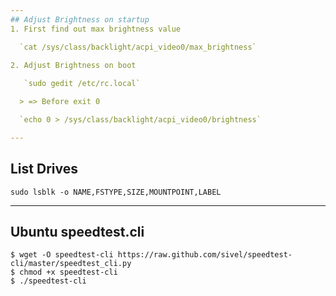 ```yaml
---
## Adjust Brightness on startup
1. First find out max brightness value

  `cat /sys/class/backlight/acpi_video0/max_brightness`

2. Adjust Brightness on boot
   
   `sudo gedit /etc/rc.local`

  > => Before exit 0

  `echo 0 > /sys/class/backlight/acpi_video0/brightness`

---
```

## List Drives

`sudo lsblk -o NAME,FSTYPE,SIZE,MOUNTPOINT,LABEL`

---
## Ubuntu speedtest.cli
```
$ wget -O speedtest-cli https://raw.github.com/sivel/speedtest-cli/master/speedtest_cli.py
$ chmod +x speedtest-cli
$ ./speedtest-cli
```
